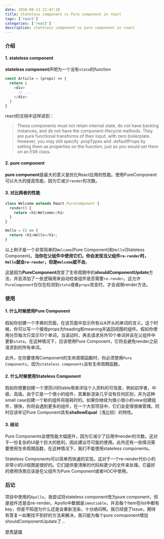 ```yaml
---
date: 2018-09-13 21:47:18
title: Stateless component vs Pure component in react
tags: ['react']
categories: ['react']
description: stateless component vs pure component in react
---
```

### 介绍
#### 1. stateless component
**stateless component**声明为一个没有`state`的function

```js
const Article = (props) => {
  return (
    <div>
      // ...
    </div>
  )
}
```

react的文档中这样说到：
>These components must not retain internal state, do not have backing instances, and do not have the component lifecycle methods. They are pure functional transforms of their input, with zero boilerplate. However, you may still specify .propTypes and .defaultProps by setting them as properties on the function, just as you would set them on an ES6 class.

#### 2. pure component
**pure component**是最大的意义是优化React应用的性能。使用PureComponent可以大大的提高性能，因为它减少`render`的次数。

#### 3. 对比两者的性能
```js
class Welcome extends React.PureComponent {
  render() {
    return <h1>Welcome</h1>
  }
}

Hello = () => {
  return <h1>Hello</h1>;
}
```

以上例子是一个非常简单的`Welcome`(Pure Component)和`Hello`(Stateless Component)。**当你在父组件中使用它们，你会发现当父组件`re-render`时，`Hello`就会`re-render`，但是`Welcome`就不会**。

这是因为**PureComponent**改变了生命周期中的**shouldComponentUpdate**方法，并且添加了一些逻辑用来自动检查组件是否需要`re-render`。这允许`PureComponent`仅仅在检测到`state`或者`props`改变时，才会调用render方法。

### 使用
#### 1. 什么时候使用Pure Component
假如你创建一个字典的页面，在该页面中显示所有以A开头的单词的含义。这个时候，你可以写一个接收props为heading和meaning并返回视图的组件。假如你使用分页每次只显示10个单词，当滚动时，再去请求另外10个单词并且在父组件中更新`state`。在这种情况下，应该使用Pure Component，它将会避免render之前请求到的所有单词。

此外，在你要使用Component的生命周期函数时，你必须使用`Pure Components`，因为`stateless components`没有生命周期函数。

#### 2. 什么时候使用Stateless Component

假如你想要创建一个漂亮UI的lable用来评估个人资料的可信度，例如初学者，中级，高级。由于它是一个很小的组件，其重新渲染几乎没有任何区别，并为这种small case创建一个新的组件将是耗时的。如果你继续为很小很小的view创建组件，很快，你将会遇到更多的组件，在一个大型项目中，它们会变得很难管理。同时应该牢记Pure Component具有**shallowEqual**（浅比较）的特性。

#### 3. 结论
Pure Components会使性能大幅提升，因为它减少了应用中render的次数。这对于一份复杂的UI是个巨大的胜利，因此建议尽可能的使用。此外还有一些情况需要使用生命周期函数，在这种情况下，我们不能使用stateless components。

Stateless Components可以简单而快速的实现。这对于一个re-render代价小的非常小的UI视图是很好的。它们提供更清晰的代码和更少的文件来处理。它最好的使用场景应该是在父组件为Pure Component或者HOC中使用。


### 后记

项目中使用的`Apollo`，我尝试将stateless component改为pure component，但是组件还是会re-render。Apollo中数据是`immutiable`，并且每个item在list中都有key，但是不知道为什么还是会重新渲染，十分纳闷啊。我已经提了issue，期待有答复～如果找不到好的方法来解决，我只能为每个pure comoponent增加shouldComponentUpdate了...


[参考链接](https://medium.com/groww-engineering/stateless-component-vs-pure-component-d2af88a1200b)











